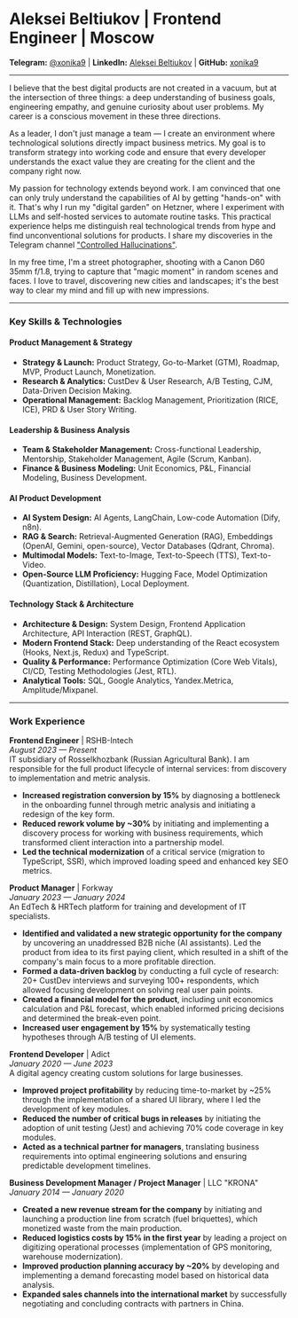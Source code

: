 # **Aleksei Beltiukov | Frontend Engineer | Moscow**

**Telegram:** [@xonika9](https://t.me/xonika9) | **LinkedIn:** [Aleksei Beltiukov](https://linkedin.com/in/aleksei-beltiukov) | **GitHub:** [xonika9](https://github.com/xonika9)

---

I believe that the best digital products are not created in a vacuum, but at the intersection of three things: a deep understanding of business goals, engineering empathy, and genuine curiosity about user problems. My career is a conscious movement in these three directions.

As a leader, I don't just manage a team — I create an environment where technological solutions directly impact business metrics. My goal is to transform strategy into working code and ensure that every developer understands the exact value they are creating for the client and the company right now.

My passion for technology extends beyond work. I am convinced that one can only truly understand the capabilities of AI by getting "hands-on" with it. That's why I run my "digital garden" on Hetzner, where I experiment with LLMs and self-hosted services to automate routine tasks. This practical experience helps me distinguish real technological trends from hype and find unconventional solutions for products. I share my discoveries in the Telegram channel ["Controlled Hallucinations"](https://t.me/+-EFTWfVwM1M5YTMy).

In my free time, I'm a street photographer, shooting with a Canon D60 35mm f/1.8, trying to capture that "magic moment" in random scenes and faces. I love to travel, discovering new cities and landscapes; it's the best way to clear my mind and fill up with new impressions.

---

### Key Skills & Technologies

#### **Product Management & Strategy**

- **Strategy & Launch:** Product Strategy, Go-to-Market (GTM), Roadmap, MVP, Product Launch, Monetization.
- **Research & Analytics:** CustDev & User Research, A/B Testing, CJM, Data-Driven Decision Making.
- **Operational Management:** Backlog Management, Prioritization (RICE, ICE), PRD & User Story Writing.

#### **Leadership & Business Analysis**

- **Team & Stakeholder Management:** Cross-functional Leadership, Mentorship, Stakeholder Management, Agile (Scrum, Kanban).
- **Finance & Business Modeling:** Unit Economics, P&L, Financial Modeling, Business Development.

#### **AI Product Development**

- **AI System Design:** AI Agents, LangChain, Low-code Automation (Dify, n8n).
- **RAG & Search:** Retrieval-Augmented Generation (RAG), Embeddings (OpenAI, Gemini, open-source), Vector Databases (Qdrant, Chroma).
- **Multimodal Models:** Text-to-Image, Text-to-Speech (TTS), Text-to-Video.
- **Open-Source LLM Proficiency:** Hugging Face, Model Optimization (Quantization, Distillation), Local Deployment.

#### **Technology Stack & Architecture**

- **Architecture & Design:** System Design, Frontend Application Architecture, API Interaction (REST, GraphQL).
- **Modern Frontend Stack:** Deep understanding of the React ecosystem (Hooks, Next.js, Redux) and TypeScript.
- **Quality & Performance:** Performance Optimization (Core Web Vitals), CI/CD, Testing Methodologies (Jest, RTL).
- **Analytical Tools:** SQL, Google Analytics, Yandex.Metrica, Amplitude/Mixpanel.

---

### **Work Experience**

**Frontend Engineer** | RSHB-Intech   
_August 2023 — Present_   
IT subsidiary of Rosselkhozbank (Russian Agricultural Bank). I am responsible for the full product lifecycle of internal services: from discovery to implementation and metric analysis.

- **Increased registration conversion by 15%** by diagnosing a bottleneck in the onboarding funnel through metric analysis and initiating a redesign of the key form.
- **Reduced rework volume by ~30%** by initiating and implementing a discovery process for working with business requirements, which transformed client interaction into a partnership model.
- **Led the technical modernization** of a critical service (migration to TypeScript, SSR), which improved loading speed and enhanced key SEO metrics.

**Product Manager** | Forkway  
_January 2023 — January 2024_   
An EdTech & HRTech platform for training and development of IT specialists.

- **Identified and validated a new strategic opportunity for the company** by uncovering an unaddressed B2B niche (AI assistants). Led the product from idea to its first paying client, which resulted in a shift of the company's main focus to a more profitable direction.
- **Formed a data-driven backlog** by conducting a full cycle of research: 20+ CustDev interviews and surveying 100+ respondents, which allowed focusing development on solving real user pain points.
- **Created a financial model for the product**, including unit economics calculation and P&L forecast, which enabled informed pricing decisions and determined the break-even point.
- **Increased user engagement by 15%** by systematically testing hypotheses through A/B testing of UI elements.

**Frontend Developer** | Adict  
_January 2020 — June 2023_   
A digital agency creating custom solutions for large businesses.

- **Improved project profitability** by reducing time-to-market by ~25% through the implementation of a shared UI library, where I led the development of key modules.
- **Reduced the number of critical bugs in releases** by initiating the adoption of unit testing (Jest) and achieving 70% code coverage in key modules.
- **Acted as a technical partner for managers**, translating business requirements into optimal engineering solutions and ensuring predictable development timelines.

**Business Development Manager / Project Manager** | LLC "KRONA"   
_January 2014 — January 2020_

- **Created a new revenue stream for the company** by initiating and launching a production line from scratch (fuel briquettes), which monetized waste from the main production.
- **Reduced logistics costs by 15% in the first year** by leading a project on digitizing operational processes (implementation of GPS monitoring, warehouse modernization).
- **Improved production planning accuracy by ~20%** by developing and implementing a demand forecasting model based on historical data analysis.
- **Expanded sales channels into the international market** by successfully negotiating and concluding contracts with partners in China.
